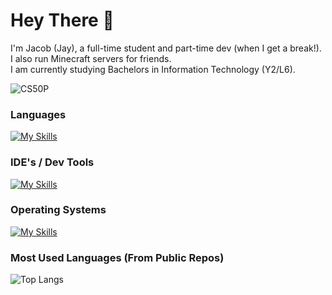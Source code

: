 # Hey There 👋

I'm Jacob (Jay), a full-time student and part-time dev (when I get a break!). I also run Minecraft servers for friends.<br>
I am currently studying Bachelors in Information Technology (Y2/L6).

![CS50P](https://img.shields.io/badge/HarvardX-CS50P-purple?style=flat-square)


### Languages

[![My Skills](https://skillicons.dev/icons?i=python,cs,java,md,html,css,js,swift,c&perline=10)]()

### IDE's / Dev Tools

[![My Skills](https://skillicons.dev/icons?i=visualstudio,vscode,idea,maven,androidstudio,gradle,apple,aws,github&perline=10)]()

### Operating Systems

[![My Skills](https://skillicons.dev/icons?i=windows,debian,mint,apple&perline=10)]()

### Most Used Languages (From Public Repos)

![Top Langs](https://github-readme-stats.vercel.app/api/top-langs/?username=Jaytak&layout=compact&theme=github_dark)

<!--
**Jaytak/Jaytak** is a ✨ _special_ ✨ repository because its `README.md` (this file) appears on your GitHub profile.

Here are some ideas to get you started:

- 🔭 I’m currently working on ...
- 🌱 I’m currently learning ...
- 👯 I’m looking to collaborate on ...
- 🤔 I’m looking for help with ...
- 💬 Ask me about ...
- 📫 How to reach me: ...
- 😄 Pronouns: ...
- ⚡ Fun fact: ...
-->
